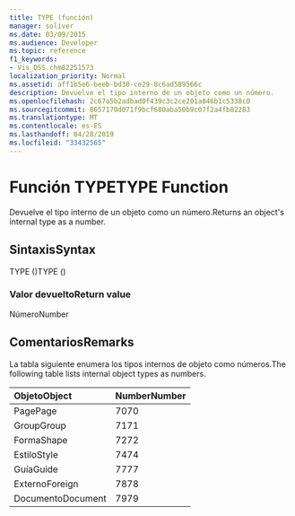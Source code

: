 ```yaml
---
title: TYPE (función)
manager: soliver
ms.date: 03/09/2015
ms.audience: Developer
ms.topic: reference
f1_keywords:
- Vis_DSS.chm82251573
localization_priority: Normal
ms.assetid: aff1b5e6-beeb-bd30-ce29-8c6ad589566c
description: Devuelve el tipo interno de un objeto como un número.
ms.openlocfilehash: 2c67a5b2adbad0f439c3c2ce201a846b1c5338c0
ms.sourcegitcommit: 8657170d071f9bcf680aba50b9c07f2a4fb82283
ms.translationtype: MT
ms.contentlocale: es-ES
ms.lasthandoff: 04/28/2019
ms.locfileid: "33432565"
---
```

# <a name="type-function"></a><span data-ttu-id="5576d-103">Función TYPE</span><span class="sxs-lookup"><span data-stu-id="5576d-103">TYPE Function</span></span>

<span data-ttu-id="5576d-104">Devuelve el tipo interno de un objeto como un número.</span><span class="sxs-lookup"><span data-stu-id="5576d-104">Returns an object's internal type as a number.</span></span> 
  
## <a name="syntax"></a><span data-ttu-id="5576d-105">Sintaxis</span><span class="sxs-lookup"><span data-stu-id="5576d-105">Syntax</span></span>

<span data-ttu-id="5576d-106">TYPE ()</span><span class="sxs-lookup"><span data-stu-id="5576d-106">TYPE ()</span></span>
  
### <a name="return-value"></a><span data-ttu-id="5576d-107">Valor devuelto</span><span class="sxs-lookup"><span data-stu-id="5576d-107">Return value</span></span>

<span data-ttu-id="5576d-108">Número</span><span class="sxs-lookup"><span data-stu-id="5576d-108">Number</span></span>
  
## <a name="remarks"></a><span data-ttu-id="5576d-109">Comentarios</span><span class="sxs-lookup"><span data-stu-id="5576d-109">Remarks</span></span>

<span data-ttu-id="5576d-110">La tabla siguiente enumera los tipos internos de objeto como números.</span><span class="sxs-lookup"><span data-stu-id="5576d-110">The following table lists internal object types as numbers.</span></span>
  
|<span data-ttu-id="5576d-111">**Objeto**</span><span class="sxs-lookup"><span data-stu-id="5576d-111">**Object**</span></span>|<span data-ttu-id="5576d-112">**Number**</span><span class="sxs-lookup"><span data-stu-id="5576d-112">**Number**</span></span>|
|:-----|:-----|
|<span data-ttu-id="5576d-113">Page</span><span class="sxs-lookup"><span data-stu-id="5576d-113">Page</span></span>  <br/> |<span data-ttu-id="5576d-114">70</span><span class="sxs-lookup"><span data-stu-id="5576d-114">70</span></span>  <br/> |
|<span data-ttu-id="5576d-115">Group</span><span class="sxs-lookup"><span data-stu-id="5576d-115">Group</span></span>  <br/> |<span data-ttu-id="5576d-116">71</span><span class="sxs-lookup"><span data-stu-id="5576d-116">71</span></span>  <br/> |
|<span data-ttu-id="5576d-117">Forma</span><span class="sxs-lookup"><span data-stu-id="5576d-117">Shape</span></span>  <br/> |<span data-ttu-id="5576d-118">72</span><span class="sxs-lookup"><span data-stu-id="5576d-118">72</span></span>  <br/> |
|<span data-ttu-id="5576d-119">Estilo</span><span class="sxs-lookup"><span data-stu-id="5576d-119">Style</span></span>  <br/> |<span data-ttu-id="5576d-120">74</span><span class="sxs-lookup"><span data-stu-id="5576d-120">74</span></span>  <br/> |
|<span data-ttu-id="5576d-121">Guía</span><span class="sxs-lookup"><span data-stu-id="5576d-121">Guide</span></span>  <br/> |<span data-ttu-id="5576d-122">77</span><span class="sxs-lookup"><span data-stu-id="5576d-122">77</span></span>  <br/> |
|<span data-ttu-id="5576d-123">Externo</span><span class="sxs-lookup"><span data-stu-id="5576d-123">Foreign</span></span>  <br/> |<span data-ttu-id="5576d-124">78</span><span class="sxs-lookup"><span data-stu-id="5576d-124">78</span></span>  <br/> |
|<span data-ttu-id="5576d-125">Documento</span><span class="sxs-lookup"><span data-stu-id="5576d-125">Document</span></span>  <br/> |<span data-ttu-id="5576d-126">79</span><span class="sxs-lookup"><span data-stu-id="5576d-126">79</span></span>  <br/> |
   

